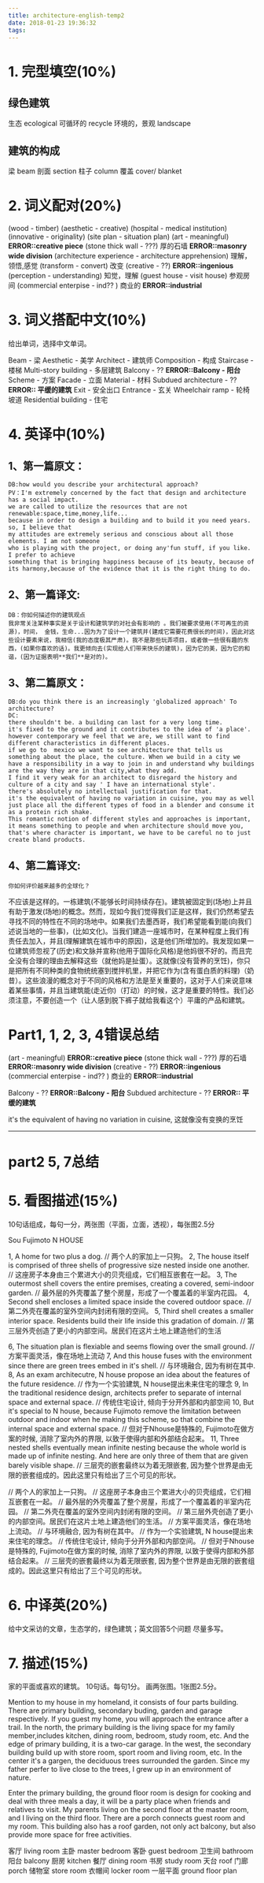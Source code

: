 ```yaml
---
title: architecture-english-temp2
date: 2018-01-23 19:36:32
tags:
---
```


# 1. 完型填空(10%)
## 绿色建筑
生态 ecological 
可循环的 recycle
环境的，景观 landscape
## 建筑的构成
梁 beam
剖面 section
柱子 column
覆盖 cover/ blanket

# 2. 词义配对(20%)
(wood - timber)
(aesthetic - creative)
(hospital - medical institution)
(innovative - originality)
(site plan - situation plan)
(art - meaningful)   **ERROR::creative piece**
(stone thick wall - ???) 厚的石墙  **ERROR::masonry wide division**
(architecture experience - architecture apprehension) 理解，领悟,感觉
(transform - convert) 改变
(creative - ??)   **ERROR::ingenious**
(perception - understanding) 知觉，理解
(guest house - visit house) 参观房间
(commercial enterpise - ind?? ) 商业的  **ERROR::industrial**

# 3. 词义搭配中文(10%)
给出单词，选择中文单词。

Beam - 梁
Aesthetic - 美学
Architect - 建筑师
Composition - 构成
Staircase - 楼梯
Multi-story building - 多层建筑
Balcony - ??    **ERROR::Balcony - 阳台**
Scheme - 方案
Facade - 立面
Material - 材料
Subdued architecture - ??   **ERROR:: 平缓的建筑**
Exit - 安全出口
Entrance - 玄关
Wheelchair ramp - 轮椅坡道
Residential building - 住宅

# 4. 英译中(10%)

## 1、第一篇原文：
	DB:how would you describe your architectural approach?
	PV：I'm extremely concerned by the fact that design and architecture has a social impact.
	we are called to utilize the resources that are not renewable:space,time,money,life...
	because in order to design a building and to build it you need years. so, I believe that
	my attitudes are extremely serious and conscious about all those elements. I am not someone
	who is playing with the project, or doing any'fun stuff, if you like. I prefer to achieve
	something that is bringing happiness because of its beauty, because of its harmony,because of the evidence that it is the right thing to do.
## 2、第一篇译文:
	DB：你如何描述你的建筑观点
	我非常关注某种事实是关于设计和建筑学的对社会有影响的 。我们被要求使用(不可再生的资源)，时间， 金钱，生命...因为为了设计一个建筑并(建成它需要花费很长的时间)，因此对这些设计要素来说，我相信(我的态度极其严肃)。我不是那些玩弄项目，或者做一些很有趣的东西，(如果你喜欢的话)。我更倾向去(实现给人们带来快乐的建筑)，因为它的美，因为它的和谐，(因为证据表明**我们**是对的)。
## 3、第二篇原文：
	DB:do you think there is an increasingly 'globalized approach' To architecture?
	DC:
	there shouldn't be. a building can last for a very long time.
	it's fixed to the ground and it contributes to the idea of 'a place'.
	however contemporary we feel that we are, we still want to find different characteristics in different places. 
	if we go to  mexico we want to see architecture that tells us something about the place, the culture. When we build in a city we have a responsibility in a way to join in and understand why buildings are the way they are in that city,what they add. 
	I find it very weak for an architect to disregard the history and  culture of a city and say ' I have an international style'. 
	there's absolutely no intellectual justification for that. 
	it's the equivalent of having no variation in cuisine, you may as well just place all the different types of food in a blender and consume it as a protein rich shake.
	This romantic notion of different styles and approaches is important, it means something to people and when architecture should move you, that's where character is important, we have to be careful no to just create bland products.
## 4、第二篇译文:
	你如何评价越来越多的全球化？
不应该是这样的。一栋建筑(不能够长时间持续存在)。建筑被固定到(场地)上并且有助于激发(场地)的概念。然而，现如今我们觉得我们正是这样，我们仍然希望去寻找不同的特性在不同的场地中。如果我们去墨西哥，我们希望能看到能(向我们述说当地的一些事)，(比如文化)。当我们建造一座城市时，在某种程度上我们有责任去加入，并且(理解建筑在城市中的原因)，这是他们所增加的。我发现如果一位建筑师忽视了(历史)和文脉并宣称(他用于国际化风格)是他妈很不好的。而且完全没有合理的理由去解释这些（就他妈是扯蛋）。这就像(没有营养的烹饪)，你只是把所有不同种类的食物统统塞到搅拌机里，并把它作为(含有蛋白质的料理)（奶昔）。这些浪漫的概念对于不同的风格和方法是至关重要的，这对于人们来说意味着某些事情，并且当建筑能(走近你)（打动）的时候，这才是重要的特性。我们必须注意，不要创造一个（让人感到脱下裤子就给我看这个）平庸的产品和建筑。


# Part1, 1, 2, 3, 4错误总结

(art - meaningful)   **ERROR::creative piece**
(stone thick wall - ???) 厚的石墙  **ERROR::masonry wide division**
(creative - ??)   **ERROR::ingenious**
(commercial enterpise - ind?? ) 商业的  **ERROR::industrial**

Balcony - ??    **ERROR::Balcony - 阳台**
Subdued architecture - ??   **ERROR:: 平缓的建筑**

it's the equivalent of having no variation in cuisine, 这就像没有变换的烹饪

--------------

#  part2 5, 7总结

# 5. 看图描述(15%)
10句话组成，每句一分，两张图（平面，立面，透视），每张图2.5分

Sou Fujimoto N HOUSE

1, A home for two plus a dog.    // 两个人的家加上一只狗。
2, The house itself is comprised of three shells of progressive size nested inside one another.    // 这座房子本身由三个累进大小的贝壳组成，它们相互嵌套在一起。
3, The outermost shell covers the entire premises, creating a covered, semi-indoor garden.   // 最外层的外壳覆盖了整个房屋，形成了一个覆盖着的半室内花园。
4, Second shell encloses a limited space inside the covered outdoor space.    // 第二外壳在覆盖的室外空间内封闭有限的空间。
5, Third shell creates a smaller interior space. Residents build their life inside this gradation of domain.  // 第三层外壳创造了更小的内部空间。居民们在这片土地上建造他们的生活


6, The situation plan is flexiable and seems flowing over the small ground.   // 方案平面灵活，像在场地上流动
7, And this house fuses with the environment since there are green trees embed in it's shell.    // 与环境融合, 因为有树在其中.
8, As an exam architecutre, N house propose an idea about the features of the future residence.  // 作为一个实验建筑, N house提出未来住宅的理念
9, In the traditional residence design, architects prefer to separate of internal space and external space.   // 传统住宅设计, 倾向于分开外部和内部空间
10, But it's special to N house, because Fujimoto remove the limitation between outdoor and indoor when he making this scheme, so that combine the internal space and external space.  // 但对于Nhouse是特殊的, Fujimoto在做方案的时候, 消除了室内外的界限, 以致于使得内部和外部结合起来。
11, Three nested shells eventually mean infinite nesting because the whole world is made up of infinite nesting. And here are only three of them that are given barely visible shape. // 三层壳的嵌套最终以为着无限嵌套, 因为整个世界是由无限的嵌套组成的。因此这里只有给出了三个可见的形状。

// 两个人的家加上一只狗。
// 这座房子本身由三个累进大小的贝壳组成，它们相互嵌套在一起。
// 最外层的外壳覆盖了整个房屋，形成了一个覆盖着的半室内花园。
// 第二外壳在覆盖的室外空间内封闭有限的空间。
// 第三层外壳创造了更小的内部空间。居民们在这片土地上建造他们的生活。
// 方案平面灵活，像在场地上流动。
// 与环境融合, 因为有树在其中。
// 作为一个实验建筑, N house提出未来住宅的理念。
// 传统住宅设计, 倾向于分开外部和内部空间。
// 但对于Nhouse是特殊的, Fujimoto在做方案的时候, 消除了室内外的界限, 以致于使得内部和外部结合起来。
// 三层壳的嵌套最终以为着无限嵌套, 因为整个世界是由无限的嵌套组成的。因此这里只有给出了三个可见的形状。


 
# 6. 中译英(20%)
给中文采访的文章，生态学的，绿色建筑；英文回答5个问题
尽量多写。

# 7. 描述(15%)
家的平面或喜欢的建筑。
10句话。每句1分。
画两张图。1张图2.5分。


Mention to my house in my homeland, it consists of four parts building. There are primary building, secondary buding, garden and garage respectively. If you guest my home, you will approach the entrance after a trail. In the north, the primary building is the living space for my family member,includes kitchen, dining room, bedroom, study room, etc. And the edge of primary building, it is a two-car garage. In the west, the secondary building build up with store room, sport room and living room, etc. In the center it's a gargen, the deciduous trees surrounded the garden. Since my father perfer to live close to the trees, I grew up in an environment of nature.

Enter the primary building, the ground floor room is design for cooking and deal with three meals a day, it will be a party place when friends and relatives to visit. My parents living on the second floor at the master room, and I living on the third floor. There are a porch connects guest room and my room. This building also has a roof garden, not only act balcony, but also provide more space for free activities.


客厅 living room
主卧 master bedroom
客卧 guest bedroom
卫生间 bathroom
阳台 balcony
厨房 kitchen
餐厅 dining room
书房 study room
天台 roof
门廊 porch
储物室 store room
衣帽间 locker room
一层平面 ground floor plan
